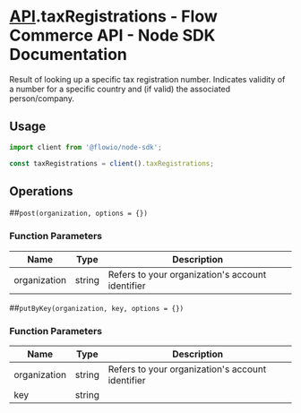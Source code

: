 # [API](README.md).taxRegistrations - Flow Commerce API - Node SDK Documentation

Result of looking up a specific tax registration number. Indicates validity of a number for a specific country and (if valid) the associated person/company.

## Usage

```JavaScript
import client from '@flowio/node-sdk';

const taxRegistrations = client().taxRegistrations;
```

## Operations

##`post(organization, options = {})`

### Function Parameters

| Name  | Type | Description |
| ---- | ---- | ---- |
| organization | string | Refers to your organization&#x27;s account identifier |


##`putByKey(organization, key, options = {})`

### Function Parameters

| Name  | Type | Description |
| ---- | ---- | ---- |
| organization | string | Refers to your organization&#x27;s account identifier |
| key | string |  |



